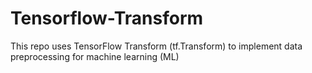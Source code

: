 # Tensorflow-Transform
This repo uses TensorFlow Transform (tf.Transform) to implement data preprocessing for machine learning (ML)
